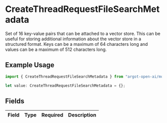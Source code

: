 # CreateThreadRequestFileSearchMetadata

Set of 16 key-value pairs that can be attached to a vector store. This can be useful for storing additional information about the vector store in a structured format. Keys can be a maximum of 64 characters long and values can be a maximum of 512 characters long.


## Example Usage

```typescript
import { CreateThreadRequestFileSearchMetadata } from "argot-open-ai/models/components";

let value: CreateThreadRequestFileSearchMetadata = {};
```

## Fields

| Field       | Type        | Required    | Description |
| ----------- | ----------- | ----------- | ----------- |